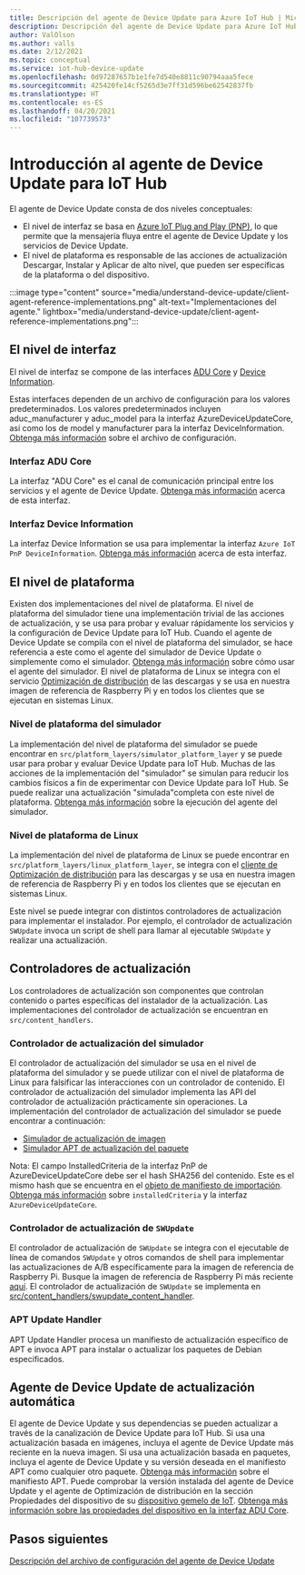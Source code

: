 ```yaml
---
title: Descripción del agente de Device Update para Azure IoT Hub | Microsoft Docs
description: Descripción del agente de Device Update para Azure IoT Hub.
author: ValOlson
ms.author: valls
ms.date: 2/12/2021
ms.topic: conceptual
ms.service: iot-hub-device-update
ms.openlocfilehash: 0d97287657b1e1fe7d540e8811c90794aaa5fece
ms.sourcegitcommit: 425420fe14cf5265d3e7ff31d596be62542837fb
ms.translationtype: HT
ms.contentlocale: es-ES
ms.lasthandoff: 04/20/2021
ms.locfileid: "107739573"
---
```

# <a name="device-update-for-iot-hub-agent-overview"></a>Introducción al agente de Device Update para IoT Hub

El agente de Device Update consta de dos niveles conceptuales:

* El nivel de interfaz se basa en [Azure IoT Plug and Play (PNP)](../iot-pnp/overview-iot-plug-and-play.md), lo que permite que la mensajería fluya entre el agente de Device Update y los servicios de Device Update.
* El nivel de plataforma es responsable de las acciones de actualización Descargar, Instalar y Aplicar de alto nivel, que pueden ser específicas de la plataforma o del dispositivo.

:::image type="content" source="media/understand-device-update/client-agent-reference-implementations.png" alt-text="Implementaciones del agente." lightbox="media/understand-device-update/client-agent-reference-implementations.png":::

## <a name="the-interface-layer"></a>El nivel de interfaz

El nivel de interfaz se compone de las interfaces [ADU Core](https://github.com/Azure/iot-hub-device-update/tree/main/src/agent/adu_core_interface) y [Device Information](https://github.com/Azure/iot-hub-device-update/tree/main/src/agent/device_info_interface).

Estas interfaces dependen de un archivo de configuración para los valores predeterminados. Los valores predeterminados incluyen aduc_manufacturer y aduc_model para la interfaz AzureDeviceUpdateCore, así como los de model y manufacturer para la interfaz DeviceInformation. [Obtenga más información](device-update-configuration-file.md) sobre el archivo de configuración.

### <a name="adu-core-interface"></a>Interfaz ADU Core

La interfaz "ADU Core" es el canal de comunicación principal entre los servicios y el agente de Device Update. [Obtenga más información](device-update-plug-and-play.md#adu-core-interface) acerca de esta interfaz.

### <a name="device-information-interface"></a>Interfaz Device Information

La interfaz Device Information se usa para implementar la interfaz `Azure IoT PnP DeviceInformation`. [Obtenga más información](device-update-plug-and-play.md#device-information-interface) acerca de esta interfaz.

## <a name="the-platform-layer"></a>El nivel de plataforma

Existen dos implementaciones del nivel de plataforma. El nivel de plataforma del simulador tiene una implementación trivial de las acciones de actualización, y se usa para probar y evaluar rápidamente los servicios y la configuración de Device Update para IoT Hub. Cuando el agente de Device Update se compila con el nivel de plataforma del simulador, se hace referencia a este como el agente del simulador de Device Update o simplemente como el simulador. [Obtenga más información](https://github.com/Azure/iot-hub-device-update/blob/main/docs/agent-reference/how-to-run-agent.md) sobre cómo usar el agente del simulador. El nivel de plataforma de Linux se integra con el servicio [Optimización de distribución](https://github.com/microsoft/do-client) de las descargas y se usa en nuestra imagen de referencia de Raspberry Pi y en todos los clientes que se ejecutan en sistemas Linux.

### <a name="simulator-platform-layer"></a>Nivel de plataforma del simulador

La implementación del nivel de plataforma del simulador se puede encontrar en `src/platform_layers/simulator_platform_layer` y se puede usar para probar y evaluar Device Update para IoT Hub.  Muchas de las acciones de la implementación del "simulador" se simulan para reducir los cambios físicos a fin de experimentar con Device Update para IoT Hub.  Se puede realizar una actualización "simulada"completa con este nivel de plataforma. [Obtenga más información](https://github.com/Azure/iot-hub-device-update/blob/main/docs/agent-reference/how-to-run-agent.md) sobre la ejecución del agente del simulador.

### <a name="linux-platform-layer"></a>Nivel de plataforma de Linux

La implementación del nivel de plataforma de Linux se puede encontrar en `src/platform_layers/linux_platform_layer`, se integra con el [cliente de Optimización de distribución](https://github.com/microsoft/do-client/releases) para las descargas y se usa en nuestra imagen de referencia de Raspberry Pi y en todos los clientes que se ejecutan en sistemas Linux.

Este nivel se puede integrar con distintos controladores de actualización para implementar el instalador. Por ejemplo, el controlador de actualización `SWUpdate` invoca un script de shell para llamar al ejecutable `SWUpdate` y realizar una actualización.

## <a name="update-handlers"></a>Controladores de actualización

Los controladores de actualización son componentes que controlan contenido o partes específicas del instalador de la actualización. Las implementaciones del controlador de actualización se encuentran en `src/content_handlers`.

### <a name="simulator-update-handler"></a>Controlador de actualización del simulador

El controlador de actualización del simulador se usa en el nivel de plataforma del simulador y se puede utilizar con el nivel de plataforma de Linux para falsificar las interacciones con un controlador de contenido. El controlador de actualización del simulador implementa las API del controlador de actualización prácticamente sin operaciones. La implementación del controlador de actualización del simulador se puede encontrar a continuación:
* [Simulador de actualización de imagen](https://github.com/Azure/iot-hub-device-update/blob/main/src/content_handlers/swupdate_handler/inc/aduc/swupdate_simulator_handler.hpp)
* [Simulador APT de actualización del paquete](https://github.com/Azure/iot-hub-device-update/blob/main/src/content_handlers/apt_handler/inc/aduc/apt_simulator_handler.hpp)

Nota: El campo InstalledCriteria de la interfaz PnP de AzureDeviceUpdateCore debe ser el hash SHA256 del contenido. Este es el mismo hash que se encuentra en el [objeto de manifiesto de importación](import-update.md#create-a-device-update-import-manifest). [Obtenga más información](device-update-plug-and-play.md) sobre `installedCriteria` y la interfaz `AzureDeviceUpdateCore`.

### <a name="swupdate-update-handler"></a>Controlador de actualización de `SWUpdate`

El controlador de actualización de `SWUpdate` se integra con el ejecutable de línea de comandos `SWUpdate` y otros comandos de shell para implementar las actualizaciones de A/B específicamente para la imagen de referencia de Raspberry Pi. Busque la imagen de referencia de Raspberry Pi más reciente [aquí](https://github.com/Azure/iot-hub-device-update/releases). El controlador de actualización de `SWUpdate` se implementa en [src/content_handlers/swupdate_content_handler](https://github.com/Azure/iot-hub-device-update/tree/main/src/content_handlers/swupdate_handler).

### <a name="apt-update-handler"></a>APT Update Handler

APT Update Handler procesa un manifiesto de actualización específico de APT e invoca APT para instalar o actualizar los paquetes de Debian especificados.

## <a name="self-update-device-update-agent"></a>Agente de Device Update de actualización automática

El agente de Device Update y sus dependencias se pueden actualizar a través de la canalización de Device Update para IoT Hub. Si usa una actualización basada en imágenes, incluya el agente de Device Update más reciente en la nueva imagen. Si usa una actualización basada en paquetes, incluya el agente de Device Update y su versión deseada en el manifiesto APT como cualquier otro paquete. [Obtenga más información](device-update-apt-manifest.md) sobre el manifiesto APT. Puede comprobar la versión instalada del agente de Device Update y el agente de Optimización de distribución en la sección Propiedades del dispositivo de su [dispositivo gemelo de IoT](../iot-hub/iot-hub-devguide-device-twins.md). [Obtenga más información sobre las propiedades del dispositivo en la interfaz ADU Core](device-update-plug-and-play.md#device-properties).

## <a name="next-steps"></a>Pasos siguientes
[Descripción del archivo de configuración del agente de Device Update](device-update-configuration-file.md)
